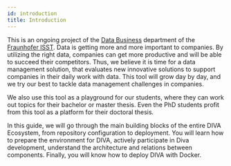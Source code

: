 ```yaml
---
id: introduction
title: Introduction
---
```


This is an ongoing project of the [Data Business](https://www.isst.fraunhofer.de/de/geschaeftsfelder/datenwirtschaft.html) department of the [Fraunhofer ISST](https://www.isst.fraunhofer.de/). Data is getting more and more important to companies.
By utilizing the right data, companies can get more productive and will be able to succeed their competitors.
Thus, we believe it is time for a data management solution, that evaluates new innovative solutions to support companies in their daily work with data. This tool will grow day by day, and we try our best to tackle data management challenges in companies.

We also use this tool as a playground for our students, where they can work out topics for their bachelor or master thesis.
Even the PhD students profit from this tool as a platform for their doctoral thesis.

In this guide, we will go through the main building blocks of the entire DIVA Ecosystem, from repository configuration to deployment.
You will learn how to prepare the environment for DIVA, actively participate in Diva development, understand the architecture and relations between components. Finally, you will know how to deploy DIVA with Docker.
